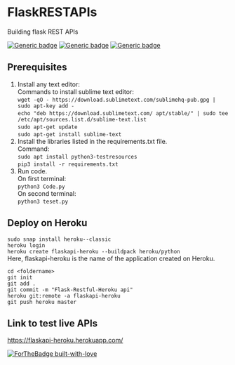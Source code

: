# FlaskRESTAPIs
Building flask REST APIs

[![Generic badge](https://img.shields.io/badge/Framework-Flask-green.svg)](https://shields.io/)
[![Generic badge](https://img.shields.io/badge/Language-Python-orange.svg)](https://shields.io/)
[![Generic badge](https://img.shields.io/badge/Build-RESTAPIs-blue.svg)](https://shields.io/)

## Prerequisites
1. Install any text editor: </br>
  Commands to install sublime text editor: </br>
  `wget -qO - https://download.sublimetext.com/sublimehq-pub.gpg | sudo apt-key add -` </br>
  `echo "deb https://download.sublimetext.com/ apt/stable/" | sudo tee /etc/apt/sources.list.d/sublime-text.list` </br>
  `sudo apt-get update` </br>
  `sudo apt-get install sublime-text` </br>
2. Install the libraries listed in the requirements.txt file. </br>
  Command: </br>
  `sudo apt install python3-testresources` </br>
  `pip3 install -r requirements.txt` </br>
3. Run code. </br>
   On first terminal: </br>
   `python3 Code.py` </br>
    On second terminal: </br>
   `python3 teset.py` </br>
 
## Deploy on Heroku
`sudo snap install heroku--classic`</br>
`heroku login` </br>
`heroku create flaskapi-heroku --buildpack heroku/python`</br>
Here, flaskapi-heroku is the name of the application created on Heroku.</br>

`cd <foldername>`</br>
`git init`</br>
`git add .`</br>
`git commit -m "Flask-Restful-Heroku api"`</br>
`heroku git:remote -a flaskapi-heroku`</br>
`git push heroku master`</br>


## Link to test live APIs
https://flaskapi-heroku.herokuapp.com/

[![ForTheBadge built-with-love](http://ForTheBadge.com/images/badges/built-with-love.svg)](https://GitHub.com/Naereen/)
